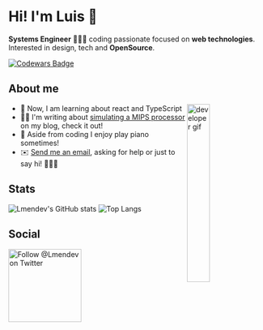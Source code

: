 # Hi! I'm Luis 👋

**Systems Engineer** 👨🏽‍💻 coding passionate focused on **web technologies**. Interested in design, tech and **OpenSource**.

[![Codewars Badge](https://www.codewars.com/users/lmendev/badges/micro)](https://www.codewars.com/users/lmendev)

## About me

<img align='right' width='30%' src='https://media3.giphy.com/media/iIqmM5tTjmpOB9mpbn/giphy.gif' alt='developer gif'>

* 🌱 Now, I am learning about react and TypeScript
* ✍🏼 I'm writing about <a href='http://procesadormipslogisim.blogspot.com/'>simulating a MIPS processor</a> on my blog, check it out!
* 🎹 Aside from coding I enjoy play piano sometimes!
* ✉️ <a href="mailto:lmendoza.mg@gmail.com">Send me an email</a>, asking for help or just to say hi! 🙋🏽‍♂️

## Stats

![Lmendev's GitHub stats](https://github-readme-stats.vercel.app/api?username=lmendev&hide=stars&show_icons=true&theme=tokyonight)
![Top Langs](https://github-readme-stats.vercel.app/api/top-langs/?username=lmendev&layout=compact&theme=tokyonight&langs_count=6)



## Social

<a href="https://twitter.com/intent/follow?screen_name=Lmendev" target="_blank">
  <img src="https://user-images.githubusercontent.com/7629661/87821427-202e0280-c870-11ea-9e38-8c7c74856753.png" width="144" alt="Follow @Lmendev on Twitter" title="Follow @lmendoza92 on Twitter">
</a>


